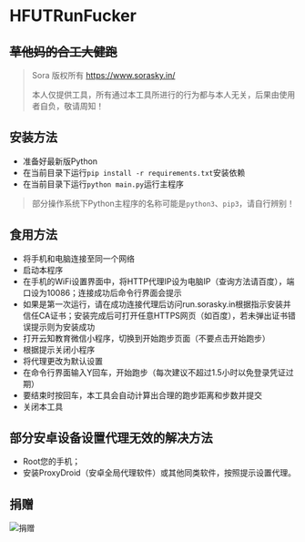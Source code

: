 # HFUTRunFucker
## ~~草他妈的合工大健跑~~

> Sora 版权所有 https://www.sorasky.in/
> 
> 本人仅提供工具，所有通过本工具所进行的行为都与本人无关，后果由使用者自负，敬请周知！

## 安装方法
 - 准备好最新版Python
 - 在当前目录下运行`pip install -r requirements.txt`安装依赖
 - 在当前目录下运行`python main.py`运行主程序
> 部分操作系统下Python主程序的名称可能是`python3`、`pip3`，请自行辨别！

## 食用方法
 - 将手机和电脑连接至同一个网络
 - 启动本程序
 - 在手机的WiFi设置界面中，将HTTP代理IP设为电脑IP（查询方法请百度），端口设为10086；连接成功后命令行界面会提示
 - 如果是第一次运行，请在成功连接代理后访问run.sorasky.in根据指示安装并信任CA证书；安装完成后可打开任意HTTPS网页（如百度），若未弹出证书错误提示则为安装成功
 - 打开云知教育微信小程序，切换到开始跑步页面（不要点击开始跑步）
 - 根据提示关闭小程序
 - 将代理更改为默认设置
 - 在命令行界面输入Y回车，开始跑步（每次建议不超过1.5小时以免登录凭证过期）
 - 要结束时按回车，本工具会自动计算出合理的跑步距离和步数并提交
 - 关闭本工具

## 部分安卓设备设置代理无效的解决方法
 - Root您的手机；
 - 安装ProxyDroid（安卓全局代理软件）或其他同类软件，按照提示设置代理。

## 捐赠
![捐赠](https://www.sorasky.in/usr/uploads/2020/12/1261676940.jpg)
